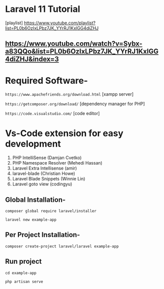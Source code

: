 # Laravel 11 Tutorial
[playlist] https://www.youtube.com/playlist?list=PL0b6OzIxLPbz7JK_YYrRJ1KxlGG4diZHJ

## https://www.youtube.com/watch?v=Sybx-a83QQo&list=PL0b6OzIxLPbz7JK_YYrRJ1KxlGG4diZHJ&index=3

# Required Software-
`https://www.apachefriends.org/download.html` [xampp server]

`https://getcomposer.org/download/` [dependency manager for PHP]

`https://code.visualstudio.com/` [code editor]

# Vs-Code extension for easy development
1. PHP IntelliSense (Damjan Cvetko)
2. PHP Namespace Resolver (Mehedi Hassan)
3. Laravel Extra Intellisense (amir)
4. laravel-blade (Christian Howe)
5. Laravel Blade Snippets (Winnie Lin)
6. Laravel goto view (codingyu)

## Global Installation-
``` composer global require laravel/installer ```

``` laravel new example-app ```

## Per Project Installation-
``` composer create-project laravel/laravel example-app ```

## Run project
``` cd example-app ```

``` php artisan serve ```

